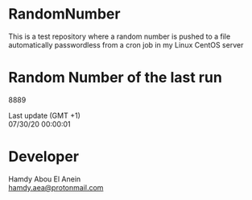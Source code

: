 # RandomNumber    
This is a test repository where a random number is pushed to a file automatically passwordless from a cron job in my Linux CentOS server    
# Random Number of the last run   
8889
      
Last update (GMT +1)    
07/30/20 00:00:01
# Developer    
Hamdy Abou El Anein   
hamdy.aea@protonmail.com
